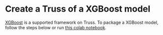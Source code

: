 # Create a Truss of a XGBoost model

[XGBoost](https://xgboost.readthedocs.io/en/stable/) is a supported framework on Truss. To package a XGBoost model, follow the steps below or run [this colab notebook]().